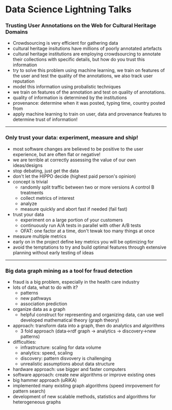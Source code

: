 # Data Science Lightning Talks

### Trusting User Annotations on the Web for Cultural Heritage Domains
- Crowdsourcing is very efficient for gathering data
- cultural heritage insitutions have millions of poorly annotated artefacts
- cultural heritage institutions are employing crowdsourcing to annotate their collections with specific details, but how do you trust this information
- try to solve this problem using machine learning, we train on features of the user and test the quality of the annotations, we also track user reputation
- model this information using probalistic techniques
- we train on features of the annotation and test on quality of annotations.
- quality of information is determined by the institutions
- provenance: determine when it was posted, typing time, country posted from
- apply machine learning to train on user, data and provenance features to determine trust of information!

<hr> 

### Only trust your data: experiment, measure and ship!
- most software changes are believed to be positive to the user experience, but are often flat or negative!
- we are terrible at correctly assessing the value of our own ideas/designs
- stop debating, just get the data
- don't let the HIPPO decide (highest paid person's opinion)
- concept is trivial
	- randomly split traffic between two or more versions
		A control
		B treatments
	- collect metrics of interest
	- analyze
	- measure quickly and abort fast if needed (fail fast)
- trust your data
	- experiment on a large portion of your customers
	- continuously run A/A tests in parallel with other A/B tests
	- OFAT: one factor at a time, don't tewak too many things at once
- measure multiple metrics
- early on in the project define key metrics you will be optimizing for 
- avoid the temptations to try and build optimal features through extensive planning without early testing of ideas

<hr>

### Big data graph mining as a tool for fraud detection
- fraud is a big problem, especially in the health care industry
- lots of data, what to do with it?
	- patterns
	- new pathways
	- association prediction
- organize data as a graph
	- helpful construct for representing and organizing data, can use well developed mathematical theory (graph theory)
- approach: transform data into a graph, then do analytics and algorithms
	- 3 fold approach (data->rdf graph -> analytics -> discovery->new patterns)
- difficulties:	
	- infrastructure: scaling for data volume
	- analytics: speed, scaling
	- discovery: pattern disvovery is challenging
	- unrealistic assumptions about data structure
- hardware approach: use bigger and faster computers
- software approach: create new algorithms or improve existing ones
- big hammer approach (uRiKA)
- implemented many existing graph algorithms (speed imrpovement for pattern search)
- development of new scalable methods, statistics and algorithms for heterogeneous graphs 

